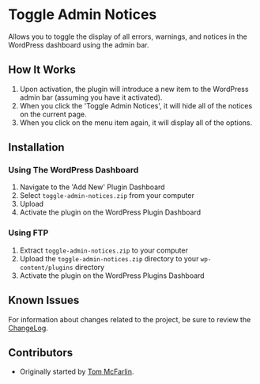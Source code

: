 # Toggle Admin Notices

Allows you to toggle the display of all errors, warnings, and notices in the WordPress dashboard using the admin bar.

## How It Works

1. Upon activation, the plugin will introduce a new item to the WordPress admin bar (assuming you have it activated).
2. When you click the 'Toggle Admin Notices', it will hide all of the notices on the current page.
3. When you click on the menu item again, it will display all of the options.

## Installation

### Using The WordPress Dashboard

1. Navigate to the 'Add New' Plugin Dashboard
2. Select `toggle-admin-notices.zip` from your computer
3. Upload
4. Activate the plugin on the WordPress Plugin Dashboard

### Using FTP

1. Extract `toggle-admin-notices.zip` to your computer
2. Upload the `toggle-admin-notices.zip` directory to your `wp-content/plugins` directory
3. Activate the plugin on the WordPress Plugins Dashboard

## Known Issues

For information about changes related to the project, be sure to review the [ChangeLog](https://github.com/tommcfarlin/toggle-admin-notices/blob/master/ChangeLog.md).

## Contributors

* Originally started by [Tom McFarlin](https://twitter.com/tommfarlin).